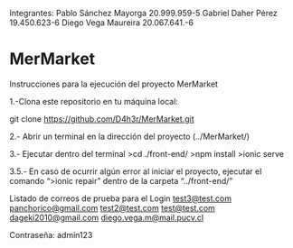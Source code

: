 Integrantes:
Pablo Sánchez Mayorga 20.999.959-5
Gabriel Daher Pérez 19.450.623-6
Diego Vega Maureira 20.067.641.-6

# MerMarket


Instrucciones para la ejecución del proyecto MerMarket

1.-Clona este repositorio en tu máquina local:

   git clone https://github.com/D4h3r/MerMarket.git

2.- Abrir un terminal en la dirección del proyecto (../MerMarket/)

3.- Ejecutar dentro del terminal 
	>cd ./front-end/
	>npm install
	>ionic serve

3.5.- En caso de ocurrir algún error al iniciar el proyecto, ejecutar el comando “>ionic repair”  dentro de la carpeta “../front-end/”



Listado de correos de prueba para el Login
test3@test.com
panchorico@gmail.com
test2@test.com
test@test.com
dageki2010@gmail.com
diego.vega.m@mail.pucv.cl

Contraseña: admin123

